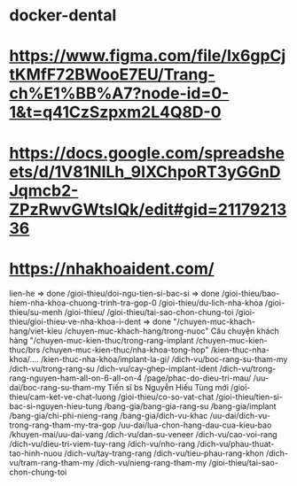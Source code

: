 # docker-dental
# https://www.figma.com/file/Ix6gpCjtKMfF72BWooE7EU/Trang-ch%E1%BB%A7?node-id=0-1&t=q41CzSzpxm2L4Q8D-0


# https://docs.google.com/spreadsheets/d/1V81NILh_9IXChpoRT3yGGnDJqmcb2-ZPzRwvGWtsIQk/edit#gid=2117921336

# https://nhakhoaident.com/


lien-he => done
/gioi-thieu/doi-ngu-tien-si-bac-si => done
/gioi-thieu/bao-hiem-nha-khoa-chuong-trinh-tra-gop-0
/gioi-thieu/du-lich-nha-khoa
/gioi-thieu/su-menh
/gioi-thieu/
/gioi-thieu/tai-sao-chon-chung-toi
/gioi-thieu/gioi-thieu-ve-nha-khoa-i-dent => done
"/chuyen-muc-khach-hang/viet-kieu
/chuyen-muc-khach-hang/trong-nuoc"
Câu chuyện khách hàng
"/chuyen-muc-kien-thuc/trong-rang-implant
/chuyen-muc-kien-thuc/brs
/chuyen-muc-kien-thuc/nha-khoa-tong-hop"
/kien-thuc-nha-khoa/....
/kien-thuc-nha-khoa/implant-la-gi/
/dich-vu/boc-rang-su-tham-my
/dich-vu/trong-rang-su
/dich-vu/cay-ghep-implant-ident
/dich-vu/trong-rang-nguyen-ham-all-on-6-all-on-4
/page/phac-do-dieu-tri-mau/
/uu-dai/boc-rang-su-tham-my
Tiến sĩ bs Nguyễn Hiếu Tùng mới
/gioi-thieu/cam-ket-ve-chat-luong
/gioi-thieu/co-so-vat-chat
/gioi-thieu/tien-si-bac-si-nguyen-hieu-tung
/bang-gia/bang-gia-rang-su
/bang-gia/implant
/bang-gia/chi-phi-nieng-rang
/bang-gia/dich-vu-khac
/uu-dai/dich-vu-trong-rang-tham-my-tra-gop
/uu-dai/lua-chon-hang-dau-cua-kieu-bao
/khuyen-mai/uu-dai-vang
/dich-vu/dan-su-veneer
/dich-vu/cao-voi-rang
/dich-vu/dieu-tri-viem-tuy-rang
/dich-vu/nho-rang
/dich-vu/phau-thuat-tao-hinh-nuou
/dich-vu/tay-trang-rang
/dich-vu/tieu-phau-rang-khon
/dich-vu/tram-rang-tham-my
/dich-vu/nieng-rang-tham-my
/gioi-thieu/tai-sao-chon-chung-toi